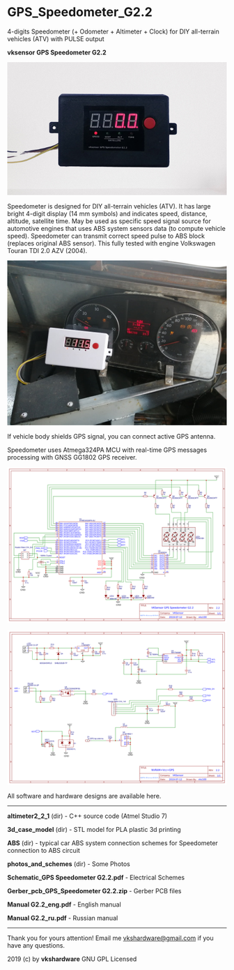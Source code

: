 # GPS_Speedometer_G2.2
4-digits Speedometer (+ Odometer + Altimeter + Clock) for DIY all-terrain vehicles (ATV) with PULSE output


**vksensor GPS Speedometer G2.2**


![Image alt](https://github.com/vkshardware/GPS_Speedometer_G2.2/blob/master/speedometer_view.png)

Speedometer is designed for DIY all-terrain vehicles (ATV). It has large bright 4-digit display (14 mm symbols) and
indicates speed, distance, altitude, satellite time. May be used as specific speed signal source for automotive
engines that uses ABS system sensors data (to compute vehicle speed).
Speedometer can transmit correct speed pulse to ABS block (replaces original ABS sensor). This fully tested with
engine Volkswagen Touran TDI 2.0 AZV (2004).

![Image alt](https://github.com/vkshardware/GPS_Speedometer_G2.2/blob/master/speedometer_dashboard.jpg)

If vehicle body shields GPS signal, you can connect active GPS antenna.

Speedometer uses Atmega324PA MCU with real-time GPS messages processing with GNSS GG1802 GPS receiver.

![Image alt](https://github.com/vkshardware/GPS_Speedometer_G2.2/blob/master/schematic_pic/p01.png)

![Image alt](https://github.com/vkshardware/GPS_Speedometer_G2.2/blob/master/schematic_pic/p02.png)


All software and hardware designs are available here. 

****
**altimeter2_2_1** (dir) - C++ source code (Atmel Studio 7) 

**3d_case_model** (dir) - STL model for PLA plastic 3d printing

**ABS** (dir) - typical car ABS system connection schemes for Speedometer connection to ABS circuit

**photos_and_schemes** (dir) - Some Photos

**Schematic_GPS Speedometer G2.2.pdf** - Electrical Schemes

**Gerber_pcb_GPS_Speedometer G2.2.zip** - Gerber PCB files

**Manual G2.2_eng.pdf** - English manual

**Manual G2.2_ru.pdf** - Russian manual

****

Thank you for yours attention! Email me vkshardware@gmail.com if you have any questions.

2019 (c) by **vkshardware** GNU GPL Licensed
